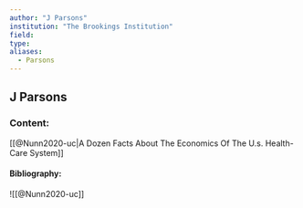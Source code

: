 ```yaml
---
author: "J Parsons"
institution: "The Brookings Institution"
field:
type:
aliases:
  - Parsons
---
```


## J Parsons

### Content:
[[@Nunn2020-uc|A Dozen Facts About The Economics Of The U.s. Health-Care System]]

#### Bibliography:

![[@Nunn2020-uc]]